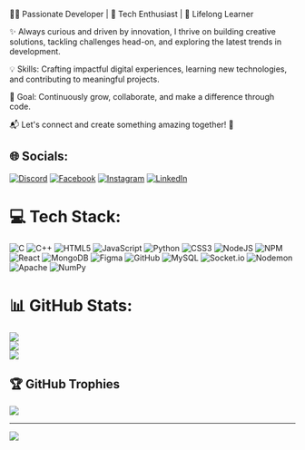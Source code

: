 👨‍💻 Passionate Developer | 🚀 Tech Enthusiast | 🌱 Lifelong Learner

✨ Always curious and driven by innovation, I thrive on building creative solutions, tackling challenges head-on, and exploring the latest trends in development.

💡 Skills: Crafting impactful digital experiences, learning new technologies, and contributing to meaningful projects.

🎯 Goal: Continuously grow, collaborate, and make a difference through code.

📬 Let's connect and create something amazing together! 🌟

<!---
Sam-ima/Sam-ima is a ✨ special ✨ repository because its `README.md` (this file) appears on your GitHub profile.
You can click the Preview link to take a look at your changes.
--->

## 🌐 Socials:
[![Discord](https://img.shields.io/badge/Discord-%237289DA.svg?logo=discord&logoColor=white)](https://discord.gg/sawmemaa) [![Facebook](https://img.shields.io/badge/Facebook-%231877F2.svg?logo=Facebook&logoColor=white)](https://facebook.com/SamimaMiya) [![Instagram](https://img.shields.io/badge/Instagram-%23E4405F.svg?logo=Instagram&logoColor=white)](https://instagram.com/sawmima_meeya) [![LinkedIn](https://img.shields.io/badge/LinkedIn-%230077B5.svg?logo=linkedin&logoColor=white)](https://linkedin.com/in/SamimaMiya) 

# 💻 Tech Stack:
![C](https://img.shields.io/badge/c-%2300599C.svg?style=for-the-badge&logo=c&logoColor=white) ![C++](https://img.shields.io/badge/c++-%2300599C.svg?style=for-the-badge&logo=c%2B%2B&logoColor=white) ![HTML5](https://img.shields.io/badge/html5-%23E34F26.svg?style=for-the-badge&logo=html5&logoColor=white) ![JavaScript](https://img.shields.io/badge/javascript-%23323330.svg?style=for-the-badge&logo=javascript&logoColor=%23F7DF1E) ![Python](https://img.shields.io/badge/python-3670A0?style=for-the-badge&logo=python&logoColor=ffdd54) ![CSS3](https://img.shields.io/badge/css3-%231572B6.svg?style=for-the-badge&logo=css3&logoColor=white) ![NodeJS](https://img.shields.io/badge/node.js-6DA55F?style=for-the-badge&logo=node.js&logoColor=white) ![NPM](https://img.shields.io/badge/NPM-%23CB3837.svg?style=for-the-badge&logo=npm&logoColor=white) ![React](https://img.shields.io/badge/react-%2320232a.svg?style=for-the-badge&logo=react&logoColor=%2361DAFB) ![MongoDB](https://img.shields.io/badge/MongoDB-%234ea94b.svg?style=for-the-badge&logo=mongodb&logoColor=white) ![Figma](https://img.shields.io/badge/figma-%23F24E1E.svg?style=for-the-badge&logo=figma&logoColor=white) ![GitHub](https://img.shields.io/badge/github-%23121011.svg?style=for-the-badge&logo=github&logoColor=white) ![MySQL](https://img.shields.io/badge/mysql-4479A1.svg?style=for-the-badge&logo=mysql&logoColor=white) ![Socket.io](https://img.shields.io/badge/Socket.io-black?style=for-the-badge&logo=socket.io&badgeColor=010101) ![Nodemon](https://img.shields.io/badge/NODEMON-%23323330.svg?style=for-the-badge&logo=nodemon&logoColor=%BBDEAD) ![Apache](https://img.shields.io/badge/apache-%23D42029.svg?style=for-the-badge&logo=apache&logoColor=white) ![NumPy](https://img.shields.io/badge/numpy-%23013243.svg?style=for-the-badge&logo=numpy&logoColor=white)
# 📊 GitHub Stats:
![](https://github-readme-stats.vercel.app/api?username=Sam-ima&theme=dark&hide_border=false&include_all_commits=false&count_private=false)<br/>
![](https://github-readme-streak-stats.herokuapp.com/?user=Sam-ima&theme=dark&hide_border=false)<br/>
![](https://github-readme-stats.vercel.app/api/top-langs/?username=Sam-ima&theme=dark&hide_border=false&include_all_commits=false&count_private=false&layout=compact)

## 🏆 GitHub Trophies
![](https://github-profile-trophy.vercel.app/?username=Sam-ima&theme=shadow_blue&no-frame=true&no-bg=true&margin-w=4)

---
[![](https://visitcount.itsvg.in/api?id=Sam-ima&icon=1&color=5)](https://visitcount.itsvg.in)

<!-- Proudly created with GPRM ( https://gprm.itsvg.in ) -->
